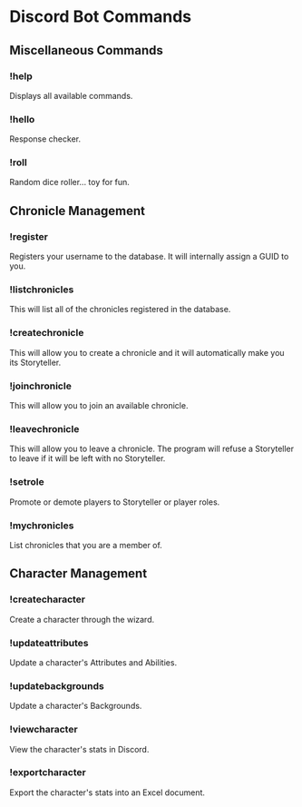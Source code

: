 ﻿# Discord Bot Commands

## Miscellaneous Commands

### !help
Displays all available commands.

### !hello
Response checker.

### !roll
Random dice roller... toy for fun.

## Chronicle Management

### !register
Registers your username to the database. It will internally assign a GUID to you.

### !listchronicles
This will list all of the chronicles registered in the database.

### !createchronicle
This will allow you to create a chronicle and it will automatically make you its Storyteller.

### !joinchronicle
This will allow you to join an available chronicle.

### !leavechronicle
This will allow you to leave a chronicle. The program will refuse a Storyteller to leave if it will be left with no Storyteller.

### !setrole
Promote or demote players to Storyteller or player roles.

### !mychronicles
List chronicles that you are a member of.

## Character Management

### !createcharacter
Create a character through the wizard.

### !updateattributes
Update a character's Attributes and Abilities.

### !updatebackgrounds
Update a character's Backgrounds.

### !viewcharacter
View the character's stats in Discord.

### !exportcharacter
Export the character's stats into an Excel document.
